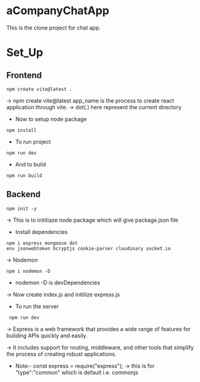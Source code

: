 # aCompanyChatApp
This is the clone project for chat app.

# Set_Up
## Frontend
```
npm create vite@latest .
```

-> npm create vite@latest app_name is the process to create react application through vite.
-> dot(.) here represent the current directory

* Now to setup node package 
```
npm install
```

* To run project 
```
npm run dev
```

* And to build 
```
npm run build
```

## Backend
```
npm init -y
```

-> This is to initiliaze node package which will give package.json file

* Install dependencies
```
npm i express mongoose dot
env jsonwebtoken bcryptjs cookie-parser cloudinary socket.io
```
-> Nodemon 
```
npm i nodemon -D
```
* nodemon -D is devDependencies

-> Now create index.js and initilize express.js

* To run the server
```
 npm run dev
 ```

 -> Express is a web framework that provides a wide range of features for building APIs quickly and easily.

 -> It includes support for routing, middleware, and other tools that simplify the process of creating robust applications. 

 * Note:- const express = require("express");  -> this is for "type":"common" which is default i.e. commonjs

